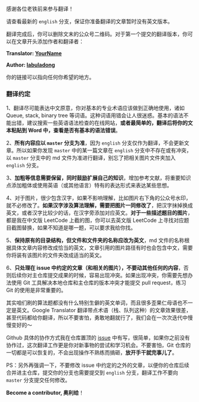 感谢各位老铁前来参与翻译！

请查看最新的 `english` 分支，保证你准备翻译的文章暂时没有英文版本。

翻译完成后，你可以删除文末的公众号二维码。对于第一个提交的翻译版本，你可以在文章开头添加作者和翻译者：

**Translator: [YourName](https://github.com/YourName)**

**Author: [labuladong](https://github.com/labuladong)**

你的链接可以指向任何你希望的地方。

### 翻译约定

1、翻译尽可能表达中文原意，你对基本的专业术语应该做到正确地使用，诸如 Queue, stack, binary tree 等词语。这种词语用错会让人很迷惑。基本的语法不能出错，建议搜索一些英语语法检查的在线网站，**或者最简单的，翻译后将你的文本粘贴到 Word 中，查看是否有基本的语法错误**。

2、**所有内容应以 `master` 分支为准**，因为 `english` 分支仅作为翻译，不会更新文章。所以如果你发现 `master` 中的某一篇文章在 `english` 分支中不存在或有冲突，以 `master` 分支中的 md 文件为准进行翻译，别忘了把相关图片文件夹加入 `english` 分支。

3、**加粗等信息需要保留，同时鼓励扩展自己的知识**，增加参考文献，将重要知识点添加粗体或使用英语（或其他语言）特有的表达形式来表达某些思想。

4、对于图片，很少包含汉字，如果不影响理解，比如图片右下角的公众号水印，就不必修改了。**如果汉字涉及算法理解，需要把图片一同修改了**，把汉字抹掉换成英文，或者汉字比较少的话，在汉字旁添加对应英文。**对于一些描述题目的图片**，都是我在中文版 LeetCode 上截的图，你可以去英文版 LeetCode 上寻找对应题目截图替换，如果不知道是哪一题，可以要求我给你找。

5、**保持原有的目录结构，但文件和文件夹的名称应改为英文**，md 文件的名称根据具体文章内容修改成恰当的英文，文章引用的图片路径有时也会包含中文，需要你将装有该图片的文件夹改成适当的英文。

6、**只处理在 issue 中约定的文章（和相关的图片），不要动其他任何的内容**，否则后续你对主仓库提交成果的时候，容易出现冲突。如果出现冲突，你需要先想办法使用 Git 工具解决本地仓库和主仓库的版本冲突才能提交 pull request，练习 Git 的使用是非常重要的。

其实咱们刷的算法题都没有什么特别生僻的英文单词，而且很多歪果仁母语也不一定是英文。Google Translator 翻译带点术语（栈、队列这种）的文章效果很差，甚至代码都给你翻译，所以不要害怕，勇敢地翻就行了，我们会在一次次迭代中慢慢变好的～

Github 具体的协作方式我在仓库置顶的 [issue](https://github.com/labuladong/fucking-algorithm/issues/9) 中有写，很简单，如果你之前没有协作过，这次翻译工作更是你对新事物的尝试和学习机会。不要害怕，Git 仓库的一切都是可以恢复的，不会出现操作不熟练而搞砸，**放开手干就完事儿了**。

PS：另外再强调一下，不要修改 issue 中约定的之外的文章，以便你的仓库后续合并进主仓库，提交你的分支也需要提交到 `english` 分支，翻译工作不要向 `master` 分支提交任何修改。

**Become a contributor, 奥利给**！
